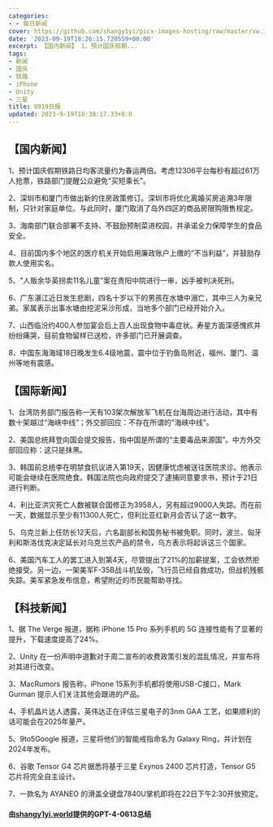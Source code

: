 ```yaml
---
categories:
- - 每日新闻
cover: https://github.com/shangy1yi/picx-images-hosting/raw/master/xw.1a15yyeng45c.webp
date: '2023-09-19T18:26:15.720559+08:00'
excerpt: 【国内新闻】 1、预计国庆假期...
tags:
- 新闻
- 国庆
- 铁路
- iPhone
- Unity
- 三星
title: 0919日报
updated: 2023-9-19T18:30:17.33+8:0
---
```

## 【国内新闻】

1、预计国庆假期铁路日均客流量约为春运两倍。考虑12306平台每秒有超过61万人抢票，铁路部门提醒公众避免"买短乘长”。

2、深圳市和厦门市做出新的住房政策修订。深圳市将优化离婚买房追溯3年限制，只针对家庭单位。与此同时，厦门取消了岛外四区的商品房限购限售规定。

3、海南部门联合部署不支持、不鼓励预制菜进校园，并承诺全力保障学生的食品安全。

4、目前国内多个地区的医疗机关开始启用廉政账户上缴的“不当利益”，并鼓励存款人使用实名。

5、"人贩余华英拐卖11名儿童"案在贵阳中院进行一审，凶手被判决死刑。

6、广东湛江近日发生悲剧，四名十岁以下的男孩在水塘中溺亡，其中三人为亲兄弟。家属表示出事水塘由挖泥采沙形成，当地多个部门已经开始介入。

7、山西临汾约400人参加宴会后上百人出现食物中毒症状。寿星方面深感愧疚并纷纷痛哭，目前食物留样已送检，许多部门已开展调查。

8、中国东海海域18日晚发生6.4级地震，震中位于钓鱼岛附近，福州、厦门、温州等地有震感。

## 【国际新闻】

1、台湾防务部门报告称一天有103架次解放军飞机在台海周边进行活动，其中有数十架越过“海峡中线”；外交部回应：不存在所谓的"海峡中线”。

2、美国总统拜登向国会提交报告，指中国是所谓的“主要毒品来源国”。中方外交部回应称：这只是抹黑。

3、韩国前总统李在明禁食抗议进入第19天，因健康忧虑被送往医院求诊。他表示可能会继续在医院绝食。韩国法院也向政府提交了逮捕同意要求书，预计于21日进行判断。

4、利比亚洪灾死亡人数被联合国修正为3958人，另有超过9000人失踪。而在前一天，数据显示至少有11300人死亡，但利比亚红新月会否认了这一数字。

5、乌克兰新上任防长12天后，六名副部长和国务秘书被免职。同时，波兰、匈牙利和斯洛伐克决定延长对乌克兰农产品的禁令，乌方表示将起诉这三个国家。

6、美国汽车工人的罢工进入到第4天，尽管提出了21%的加薪提案，工会依然拒绝接受。另一边，一架美军F-35B战斗机坠毁，飞行员已经自救成功，但战机残骸失踪。美军紧急发布信息，希望附近的市民能帮助寻找。

## 【科技新闻】

1、据 The Verge 报道，据称 iPhone 15 Pro 系列手机的 5G 连接性能有了显著的提升，下载速度提高了24%。

2、Unity 在一份声明中道歉对于周二宣布的收费政策引发的混乱情况，并宣布将对其进行改变。

3、MacRumors 报告称，iPhone 15系列手机都将使用USB-C接口，Mark Gurman 提示人们关注其他会跟进的产品。

4、手机晶片达人透露，英伟达正在评估三星电子的3nm GAA 工艺，如果顺利的话可能会在2025年量产。

5、9to5Google 报道，三星将他们的智能戒指命名为 Galaxy Ring，并计划在2024年发布。

6、谷歌 Tensor G4 芯片据悉将基于三星 Exynos 2400 芯片打造，Tensor G5 芯片将完全自主设计。

7、一款名为 AYANEO 的滑盖全键盘7840U掌机即将在22日下午2:30开放预定。

#### 由[shangy1yi.world](https://shangy1yi.world)提供的GPT-4-0613总结
